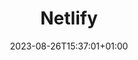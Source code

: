 ---
title: "Netlify"
description: ""
icon: "cloud"
date: "2023-08-26T15:37:01+01:00"
lastmod: "2023-08-26T15:37:01+01:00"
draft: true
toc: true
weight: 999
---